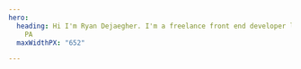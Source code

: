 ```yaml
---
hero:
  heading: Hi I'm Ryan Dejaegher. I'm a freelance front end developer living in Philadelphia,
    PA
  maxWidthPX: "652"

---
```

